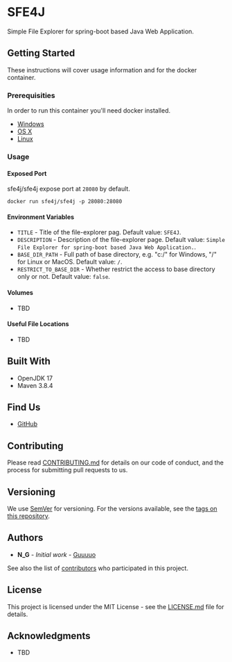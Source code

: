 # SFE4J

Simple File Explorer for spring-boot based Java Web Application.

## Getting Started

These instructions will cover usage information and for the docker container.

### Prerequisities

In order to run this container you'll need docker installed.

* [Windows](https://docs.docker.com/windows/started)
* [OS X](https://docs.docker.com/mac/started/)
* [Linux](https://docs.docker.com/linux/started/)

### Usage

#### Exposed Port

sfe4j/sfe4j expose port at `28080` by default.

```shell
docker run sfe4j/sfe4j -p 28080:28080
```

#### Environment Variables

* `TITLE` - Title of the file-explorer pag. Default value: `SFE4J`.
* `DESCRIPTION` - Description of the file-explorer page. Default value: `Simple File Explorer for spring-boot based Java Web Application.`.
* `BASE_DIR_PATH` - Full path of base directory, e.g. "c:/" for Windows, "/" for Linux or MacOS. Default value: `/`.
* `RESTRICT_TO_BASE_DIR` - Whether restrict the access to base directory only or not. Default value: `false`.

#### Volumes

* TBD

#### Useful File Locations

* TBD

## Built With

* OpenJDK 17
* Maven 3.8.4

## Find Us

* [GitHub](https://github.com/sfe4j/sfe4j)

## Contributing

Please read [CONTRIBUTING.md](CONTRIBUTING.md) for details on our code of conduct, and the process for submitting pull requests to us.

## Versioning

We use [SemVer](http://semver.org/) for versioning. For the versions available, see the
[tags on this repository](https://github.com/sfe4j/sfe4j/tags).

## Authors

* **N_G** - *Initial work* - [Guuuuo](https://github.com/guuuuo)

See also the list of [contributors](https://github.com/sfe4j/sfe4j/contributors) who
participated in this project.

## License

This project is licensed under the MIT License - see the [LICENSE.md](LICENSE.md) file for details.

## Acknowledgments

* TBD